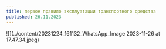```yaml
---
title: первое правило эксплуатации транспортного средства
published: 26.11.2023
---
```

![](../content/20231224_161132_WhatsApp_Image 2023-11-26 at 17.47.34.jpeg)
